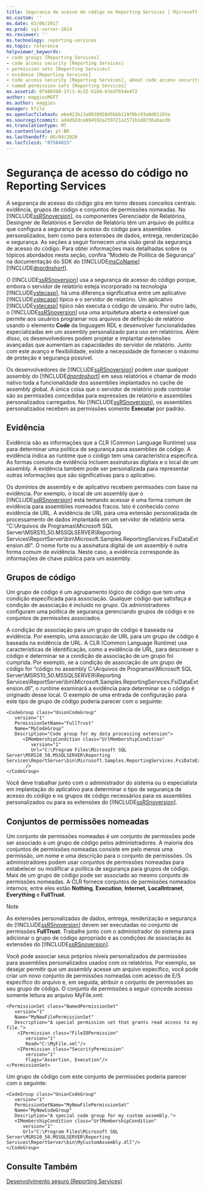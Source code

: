 ```yaml
---
title: Segurança de acesso do código no Reporting Services | Microsoft Docs
ms.custom: ''
ms.date: 03/06/2017
ms.prod: sql-server-2014
ms.reviewer: ''
ms.technology: reporting-services
ms.topic: reference
helpviewer_keywords:
- code groups [Reporting Services]
- code access security [Reporting Services]
- permission sets [Reporting Services]
- evidence [Reporting Services]
- code access security [Reporting Services], about code access security
- named permission sets [Reporting Services]
ms.assetid: 97480368-1fc3-4c32-b1b0-63edfb54e472
author: maggiesMSFT
ms.author: maggies
manager: kfile
ms.openlocfilehash: ebe023b13a003895845bbb119f0bc93a0d01203a
ms.sourcegitcommit: ad4d92dce894592a259721a1571b1d8736abacdb
ms.translationtype: MT
ms.contentlocale: pt-BR
ms.lasthandoff: 08/04/2020
ms.locfileid: "87584015"
---
```

# <a name="code-access-security-in-reporting-services"></a>Segurança de acesso do código no Reporting Services
  A segurança de acesso do código gira em torno desses conceitos centrais: evidência, grupos de código e conjuntos de permissões nomeadas. No [!INCLUDE[ssRSnoversion](../../../includes/ssrsnoversion-md.md)], os componentes Gerenciador de Relatórios, Desingner de Relatórios e Servidor de Relatório têm um arquivo de política que configura a segurança de acesso do código para assemblies personalizados, bem como para extensões de dados, entrega, renderização e segurança. As seções a seguir fornecem uma visão geral da segurança de acesso do código. Para obter informações mais detalhadas sobre os tópicos abordados nesta seção, confira “Modelo de Política de Segurança” na documentação do SDK do [!INCLUDE[msCoName](../../../includes/msconame-md.md)] [!INCLUDE[dnprdnshort](../../../includes/dnprdnshort-md.md)].  
  
 O [!INCLUDE[ssRSnoversion](../../../includes/ssrsnoversion-md.md)] usa a segurança de acesso do código porque, embora o servidor de relatório esteja incorporado na tecnologia [!INCLUDE[vstecasp](../../../includes/vstecasp-md.md)], há uma diferença significativa entre um aplicativo [!INCLUDE[vstecasp](../../../includes/vstecasp-md.md)] típico e o servidor de relatório. Um aplicativo [!INCLUDE[vstecasp](../../../includes/vstecasp-md.md)] típico não executa o código de usuário. Por outro lado, o [!INCLUDE[ssRSnoversion](../../../includes/ssrsnoversion-md.md)] usa uma arquitetura aberta e extensível que permite aos usuários programar nos arquivos de definição de relatório usando o elemento **Code** da linguagem RDL e desenvolver funcionalidades especializadas em um assembly personalizado para uso em relatórios. Além disso, os desenvolvedores podem projetar e implantar extensões avançadas que aumentam as capacidades do servidor de relatório. Junto com este avanço e flexibilidade, existe a necessidade de fornecer o máximo de proteção e segurança possível.  
  
 Os desenvolvedores de [!INCLUDE[ssRSnoversion](../../../includes/ssrsnoversion-md.md)] podem usar qualquer assembly do [!INCLUDE[dnprdnshort](../../../includes/dnprdnshort-md.md)] em seus relatórios e chamar de modo nativo toda a funcionalidade dos assemblies implantados no cache de assembly global. A única coisa que o servidor de relatório pode controlar são as permissões concedidas para expressões de relatório e assemblies personalizados carregados. No [!INCLUDE[ssRSnoversion](../../../includes/ssrsnoversion-md.md)], os assemblies personalizados recebem as permissões somente **Executar** por padrão.  
  
## <a name="evidence"></a>Evidência  
 Evidência são as informações que a CLR (Common Language Runtime) usa para determinar uma política de segurança para assemblies de código. A evidência indica ao runtime que o código tem uma característica específica. As formas comuns de evidência incluem assinaturas digitais e o local de um assembly. A evidência também pode ser personalizada para representar outras informações que são significativas para o aplicativo.  
  
 Os domínios de assembly e de aplicativo recebem permissões com base na evidência. Por exemplo, o local de um assembly que o [!INCLUDE[ssRSnoversion](../../../includes/ssrsnoversion-md.md)] está tentando acessar é uma forma comum de evidência para assemblies nomeados fracos. Isto é conhecido como evidência de URL. A evidência de URL para uma extensão personalizada de processamento de dados implantada em um servidor de relatório seria “C:\Arquivos de Programas\Microsoft SQL Server\MSRS10_50.MSSQLSERVER\Reporting Services\ReportServer\bin\Microsoft.Samples.ReportingServices.FsiDataExtension.dll". O nome forte ou a assinatura digital de um assembly é outra forma comum de evidência. Neste caso, a evidência corresponde às informações de chave pública para um assembly.  
  
## <a name="code-groups"></a>Grupos de código  
 Um grupo de código é um agrupamento lógico de código que tem uma condição especificada para associação. Qualquer código que satisfaça a condição de associação é incluído no grupo. Os administradores configuram uma política de segurança gerenciando grupos de código e os conjuntos de permissões associados.  
  
 A condição de associação para um grupo de código é baseada na evidência. Por exemplo, uma associação de URL para um grupo de código é baseada na evidência de URL. A CLR (Common Language Runtime) usa características de identificação, como a evidência de URL, para descrever o código e determinar se a condição de associação de um grupo foi cumprida. Por exemplo, se a condição de associação de um grupo de código for “código no assembly C:\Arquivos de Programas\Microsoft SQL Server\MSRS10_50.MSSQLSERVER\Reporting Services\ReportServer\bin\Microsoft.Samples.ReportingServices.FsiDataExtension.dll", o runtime examinará a evidência para determinar se o código é originado desse local. O exemplo de uma entrada de configuração para este tipo de grupo de código poderia parecer com o seguinte:  
  
```  
<CodeGroup class="UnionCodeGroup"  
   version="1"  
   PermissionSetName="FullTrust"  
   Name="MyCodeGroup"  
   Description="Code group for my data processing extension">  
      <IMembershipCondition class="UrlMembershipCondition"  
         version="1"  
         Url="C:\Program Files\Microsoft SQL Server\MSRS10_50.MSSQLSERVER\Reporting Services\ReportServer\bin\Microsoft.Samples.ReportingServices.FsiDataExtension.dll"  
       />  
</CodeGroup>  
```  
  
 Você deve trabalhar junto com o administrador do sistema ou o especialista em implantação do aplicativo para determinar o tipo de segurança de acesso do código e os grupos de código necessários para os assemblies personalizados ou para as extensões do [!INCLUDE[ssRSnoversion](../../../includes/ssrsnoversion-md.md)].  
  
## <a name="named-permission-sets"></a>Conjuntos de permissões nomeadas  
 Um conjunto de permissões nomeadas é um conjunto de permissões pode ser associado a um grupo de código pelos administradores. A maioria dos conjuntos de permissões nomeadas consiste em pelo menos uma permissão, um nome e uma descrição para o conjunto de permissões. Os administradores podem usar conjuntos de permissões nomeadas para estabelecer ou modificar a política de segurança para grupos de código. Mais de um grupo de código pode ser associado ao mesmo conjunto de permissões nomeadas. A CLR fornece conjuntos de permissões nomeados internos; entre eles estão **Nothing**, **Execution**, **Internet**, **LocalIntranet**, **Everything** e **FullTrust**.  
  
> [!NOTE]  
>  As extensões personalizadas de dados, entrega, renderização e segurança do [!INCLUDE[ssRSnoversion](../../../includes/ssrsnoversion-md.md)] devem ser executadas no conjunto de permissões **FullTrust**. Trabalhe junto com o administrador do sistema para adicionar o grupo de código apropriado e as condições de associação às extensões do [!INCLUDE[ssRSnoversion](../../../includes/ssrsnoversion-md.md)].  
  
 Você pode associar seus próprios níveis personalizados de permissões para assemblies personalizados usados com os relatórios. Por exemplo, se desejar permitir que um assembly acesse um arquivo específico, você pode criar um novo conjunto de permissões nomeadas com acesso de E/S específico do arquivo e, em seguida, atribuir o conjunto de permissões ao seu grupo de código. O conjunto de permissões a seguir concede acesso somente leitura ao arquivo MyFile.xml:  
  
```  
<PermissionSet class="NamedPermissionSet"  
   version="1"  
   Name="MyNewFilePermissionSet"  
   Description="A special permission set that grants read access to my file.">  
    <IPermission class="FileIOPermission"  
       version="1"  
       Read="C:\MyFile.xml"/>  
    <IPermission class="SecurityPermission"  
       version="1"  
       Flags="Assertion, Execution"/>  
</PermissionSet>  
```  
  
 Um grupo de código com este conjunto de permissões poderia parecer com o seguinte:  
  
```  
<CodeGroup class="UnionCodeGroup"  
   version="1"  
   PermissionSetName="MyNewFilePermissionSet"  
   Name="MyNewCodeGroup"  
   Description="A special code group for my custom assembly.">  
   <IMembershipCondition class="UrlMembershipCondition"  
      version="1"  
      Url="C:\Program Files\Microsoft SQL Server\MSRS10_50.MSSQLSERVER\Reporting Services\ReportServer\bin\MyCustomAssembly.dll"/>  
</CodeGroup>  
```  
  
## <a name="see-also"></a>Consulte Também  
 [Desenvolvimento seguro &#40;Reporting Services&#41;](secure-development-reporting-services.md)  
  
  
